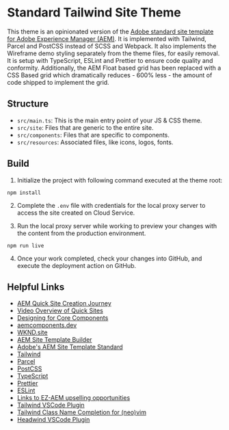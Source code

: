 # Standard Tailwind Site Theme

This theme is an opinionated version of the [Adobe standard site template for Adobe Experience Manager (AEM)](https://github.com/adobe/aem-site-template-standard). It is implemented with Tailwind, Parcel and PostCSS instead of SCSS and Webpack. It also implements the Wireframe demo styling separately from the theme files, for easily removal. It is setup with TypeScript, ESLint and Prettier to ensure code quality and conformity. Additionally, the AEM Float based grid has been replaced with a CSS Based grid which dramatically reduces - 600% less - the amount of code shipped to implement the grid.


## Structure

* `src/main.ts`: This is the main entry point of your JS & CSS theme.
* `src/site`: Files that are generic to the entire site.
* `src/components`: Files that are specific to components.
* `src/resources`: Associated files, like icons, logos, fonts.

## Build

1. Initialize the project with following command executed at the theme root:

```
npm install
```

2. Complete the `.env` file with credentials for the local proxy server to access the site created on Cloud Service.

3. Run the local proxy server while working to preview your changes with the content from the production environment.

```
npm run live
```

4. Once your work completed, check your changes into GitHub, and execute the deployment action on GitHub.

## Helpful Links
- [AEM Quick Site Creation Journey](https://experienceleague.adobe.com/docs/experience-manager-cloud-service/content/sites/administering/site-creation/quick-site/overview.html?lang=en)
- [Video Overview of Quick Sites](https://https://www.youtube.com/watch?v=NQeQ1jZ7ZBw)
- [Designing for Core Components](https://business.adobe.com/summit/2021/sessions/fasttrack-your-site-design-workflow-for-adobe-expe-s504.html)
- [aemcomponents.dev](https://aemcomponents.dev)
- [WKND.site](https://wknd.site/)
- [AEM Site Template Builder](https://github.com/adobe/aem-site-template-builder)
- [Adobe's AEM Site Template Standard](https://github.com/adobe/aem-site-template-standard)
- [Tailwind](https://https://tailwindcss.com/)
- [Parcel](https://https://parceljs.org/)
- [PostCSS](https://https://postcss.org/)
- [TypeScript](https://https://www.typescriptlang.org/)
- [Prettier](https://https://prettier.io/)
- [ESLint](https://https://eslint.org/)
- [Links to EZ-AEM upselling opportunities](https://)
- [Tailwind VSCode Plugin](https://https://marketplace.visualstudio.com/items?itemName=bradlc.vscode-tailwindcss)
- [Tailwind Class Name Completion for (neo)vim](https://github.com/iamcco/coc-tailwindcss)
- [Headwind VSCode Plugin](https://marketplace.visualstudio.com/items?itemName=heybourn.headwind)